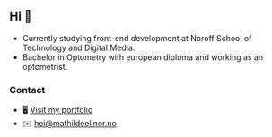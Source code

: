 ## Hi 🙌

- Currently studying front-end development at Noroff School of Technology and Digital Media.
- Bachelor in Optometry with european diploma and working as an optometrist.

### Contact

- 🖥 [Visit my portfolio](https://www.mathildeelinor.no)
- ✉️ [hei@mathildeelinor.no](mailto:hei@mathildeelinor.no)
